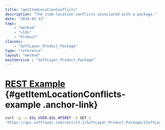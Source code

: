 ```yaml
---
title: "getItemLocationConflicts"
description: "The item-location conflicts associated with a package."
date: "2018-02-12"
tags:
    - "method"
    - "sldn"
    - "Product"
classes:
    - "SoftLayer_Product_Package"
type: "reference"
layout: "method"
mainService : "SoftLayer_Product_Package"
---
```


# [REST Example](#getItemLocationConflicts-example) <a href="/article/rest/"><i class="fas fa-question"></i></a> {#getItemLocationConflicts-example .anchor-link} 
```bash
curl -g -u $SL_USER:$SL_APIKEY -X GET \
'https://api.softlayer.com/rest/v3.1/SoftLayer_Product_Package/{SoftLayer_Product_PackageID}/getItemLocationConflicts'
```
